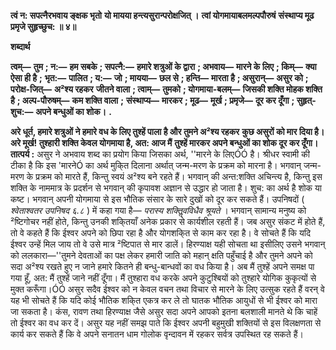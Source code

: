 **त्वं न: सपत्नैरभवाय ङ्क्षक भृतो** **यो मायया हन्त्यसुरान्परोक्षजित् ।** **त्वां योगमायाबलमल्पपौरुषं** **संस्थाप्य मूढ प्रमृजे सुहृच्छुच: ॥ ४॥** 

**शब्दार्थ** 

**त्वम्—** **तुम** **; न:—** **हम सबके** **; सपत्नै:—** **हमारे शत्रुओं के द्वारा** **; अभवाय—** **मारने के लिए** **; किम्—** **क्या ऐसा ही है** **;** **भृत:—** **पालित** **; य:—** **जो** **; मायया—** **छल से** **; हन्ति—** **मारता है** **; असुरान्—** **असुर को** **; परोक्ष-जित्—** **अ²श्य रहकर** **जीतने वाला** **; त्वाम्—** **तुमको** **; योगमाया-बलम्—** **जिसकी शक्ति मोहक शक्ति है** **; अल्प-पौरुषम्—** **कम शक्ति वाला** **;** **संस्थाप्य—** **मारकर** **; मूढ—** **मूर्ख** **; प्रमृजे—** **दूर कर दूँगा** **; सुहृत्-शुच:—** **अपने बन्धुओं का शोक।** **.** 

**अरे धूर्त, हमारे शत्रुओं ने हमारे वध के लिए तुश्हें पाला है और तुमने अ²श्य रहकर** **कुछ असुरों को मार दिया है। अरे मूर्ख! तुश्हारी शक्ति केवल योगमाया है, अत: आज मैं** **तुश्हें मारकर अपने बन्धुओं का शोक दूर कर दूँगा।** **तात्पर्य :** असुर ने अभवाय शब्द का प्रयोग किया जिसका अर्थ, ''मारने के लिएÓÓ है। श्रीधर स्वामी की टीका है कि इस 'मारनेÓ का अर्थ मुकि्त दिलाना अर्थात् जन्म-मरण के प्रक्रम को मारना है। भगवान् जन्म-मरण के प्रक्रम को मारते हैं, किन्तु स्वयं अ²श्य बने रहते हैं। भगवान् की अन्त:शक्ति अचिन्त्य है, किन्तु इस शक्ति के नाममात्र के प्रदर्शन से भगवान् की कृपावश अज्ञान से उद्धार हो जाता है। शुच: का अर्थ है शोक या कष्ट। भगवान् अपनी योगमाया से इस भौतिक संसार के सारे दुखों को दूर कर सकते हैं। उपनिषदों ( *श्वेताश्वतर* *उपनिषद ६.८* ) में कहा गया है— *परास्य शक्तिॢवविधैव श्रूयते* । भगवान् सामान्य मनुष्य को ²ष्टिगोचर नहीं होते, किन्तु उनकी शकि्तयाँ अनेक प्रकार से कार्यशील रहती हैं। जब असुर संकट में होते हैं, तो वे कहते हैं कि ईश्वर अपने को छिपा रहा है और योगशकि्त से काम कर रहा है। वे सोचते हैं कि यदि ईश्वर उन्हें मिल जाय तो वे उसे मात्र ²ष्टिपात से मार डालें। हिरण्याक्ष यही सोचता था इसीलिए उसने भगवान् को ललकारा—''तुमने देवताओं का पक्ष लेकर हमारी जाति को महान् क्षति पहुँचाई है और तुमने अपने को सदा अ²श्य रखते हुए न जाने हमारे कितने ही बन्धु-बान्धवों का वध किया है। अब मैं तुश्हें अपने समक्ष पा गया हूँ, अत: मैं तुश्हें जाने नहीं दूँगा। मैं तुश्हारा वध करके अपने कुटुश्बियों को तुश्हारे योगिक कुकृत्यों से मुक्त करूँगा।ÓÓ असुर सदैव ईश्वर को न केवल वचन तथा विचार से मारने के लिए उत्सुक रहते हैं वरन् वे यह भी सोचते हैं कि यदि कोई भौतिक शकि्त एकत्र कर ले तो घातक भौतिक आयुधों से भी ईश्वर को मारा जा सकता है। कंस, रावण तथा हिरण्याक्ष जैसे असुर सदा अपने आपको इतना बलशाली मानते थे कि चाहें तो ईश्वर का वध कर दें। असुर यह नहीं समझ पाते कि ईश्वर अपनी बहुमुखी शक्तियों से इस विलक्षणता से कार्य कर सकते हैं कि वे अपने सनातन धाम गोलोक वृन्दावन में रहकर सर्वत्र उपस्थित रह सकते हैं।  